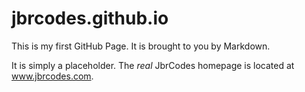 # jbrcodes.github.io

This is my first GitHub Page.
It is brought to you by Markdown.

It is simply a placeholder.
The *real* JbrCodes homepage is located at www.jbrcodes.com.
